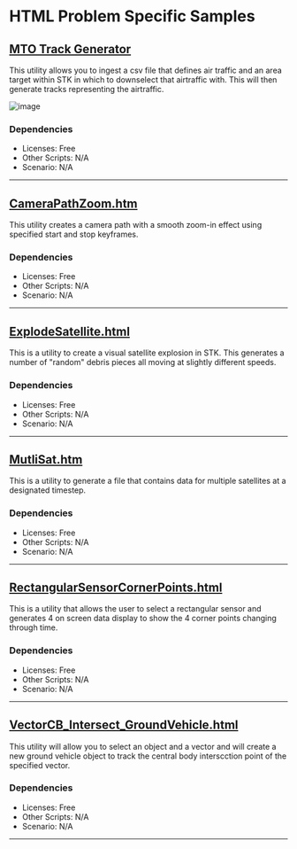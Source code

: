 # HTML Problem Specific Samples

## [MTO Track Generator](MTO%20Track%20Generator)

This utility allows you to ingest a csv file that defines air traffic and an area target within STK in which to downselect that airtraffic with.  This will then generate tracks representing the airtraffic.

![image](https://user-images.githubusercontent.com/3358750/118876978-e11b7400-b8bb-11eb-93d4-fc7ce6d9f0f9.png)

### Dependencies

* Licenses: Free
* Other Scripts: N/A
* Scenario: N/A

---

## [CameraPathZoom.htm](CameraPathZoom.htm)

This utility creates a camera path with a smooth zoom-in effect using specified start and stop keyframes.

### Dependencies

* Licenses: Free
* Other Scripts: N/A
* Scenario: N/A

---

## [ExplodeSatellite.html](ExplodeSatellite.html)

This is a utility to create a visual satellite explosion in STK.  This generates a number of "random" debris pieces all moving at slightly different speeds.

### Dependencies

* Licenses: Free
* Other Scripts: N/A
* Scenario: N/A

---

## [MutliSat.htm](MultiSat.htm)

This is a utility to generate a file that contains data for multiple satellites at a designated timestep.

### Dependencies

* Licenses: Free
* Other Scripts: N/A
* Scenario: N/A

---

## [RectangularSensorCornerPoints.html](RectangularSensorCornerPoints.html)

This is a utility that allows the user to select a rectangular sensor and generates 4 on screen data display to show the 4 corner points changing through time.

### Dependencies

* Licenses: Free
* Other Scripts: N/A
* Scenario: N/A

---

## [VectorCB_Intersect_GroundVehicle.html](VectorCB_Intersect_GroundVehicle.html)

This utility will allow you to select an object and a vector and will create a new ground vehicle object to track the central body interscction point of the specified vector.

### Dependencies

* Licenses: Free
* Other Scripts: N/A
* Scenario: N/A

---

